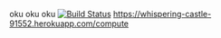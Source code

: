 oku oku oku
[![Build Status](https://travis-ci.org/ucguleviz/myDemoApp.svg?branch=master)](https://travis-ci.org/ucguleviz/myDemoApp)
https://whispering-castle-91552.herokuapp.com/compute
